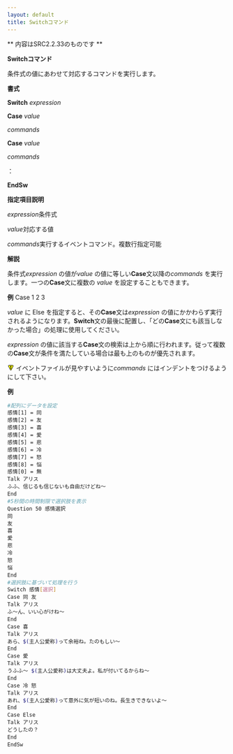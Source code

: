```yaml
---
layout: default
title: Switchコマンド
---
```

** 内容はSRC2.2.33のものです **

**Switchコマンド**

条件式の値にあわせて対応するコマンドを実行します。

**書式**

**Switch** *expression*

**Case** *value*

*commands*

**Case** *value*

*commands*

：

**EndSw**

**指定項目説明**

*expression*条件式

*value*対応する値

*commands*実行するイベントコマンド。複数行指定可能

**解説**

条件式*expression* の値が*value* の値に等しい**Case**文以降の*commands* を実行します。一つの**Case**文に複数の *value* を設定することもできます。

**例** Case 1 2 3

*value* に Else を指定すると、その**Case**文は*expression* の値にかかわらず実行されるようになります。**Switch**文の最後に配置し、「どの**Case**文にも該当しなかった場合」の処理に使用してください。

*expression* の値に該当する**Case**文の検索は上から順に行われます。従って複数の**Case**文が条件を満たしている場合は最も上のものが優先されます。

![](./images/bm0.gif) イベントファイルが見やすいように*commands* にはインデントをつけるようにして下さい。

**例**
```sh
#配列にデータを設定
感情[1] = 同
感情[2] = 友
感情[3] = 喜
感情[4] = 愛
感情[5] = 悲
感情[6] = 冷
感情[7] = 怒
感情[8] = 悩
感情[0] = 無
Talk アリス
ふふ、信じるも信じないも自由だけどね～
End
#5秒間の時間制限で選択肢を表示
Question 50 感情選択
同
友
喜
愛
悲
冷
怒
悩
End
#選択肢に基づいて処理を行う
Switch 感情[選択]
Case 同 友
Talk アリス
ふ～ん、いい心がけね～
End
Case 喜
Talk アリス
あら、$(主人公愛称)って余裕ね。たのもしい～
End
Case 愛
Talk アリス
うふふ～ $(主人公愛称)は大丈夫よ。私が付いてるからね～
End
Case 冷 怒
Talk アリス
あれ、$(主人公愛称)って意外に気が短いのね。長生きできないよ～
End
Case Else
Talk アリス
どうしたの？
End
EndSw
```

